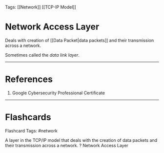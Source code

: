 Tags: [[Network]] [[TCP-IP Model]]
# Network Access Layer

Deals with creation of [[Data Packet|data packets]] and their transmission across a network.

Sometimes called the *data link layer*.

---
# References

1. Google Cybersecurity Professional Certificate

---
# Flashcards

Flashcard Tags: #network 

A layer in the TCP/IP model that deals with the creation of data packets and their transmission across a network.
?
Network Access Layer
<!--SR:!2024-05-06,2,230-->